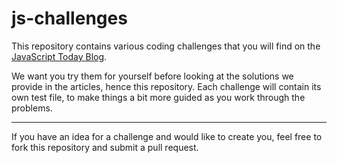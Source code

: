 # js-challenges

This repository contains various coding challenges that you will find on the [JavaScript Today Blog](https://blog.javascripttoday.com). 

We want you try them for yourself before looking at the solutions we provide in the articles, hence this repository. Each challenge will contain its own test file, to make things a bit more guided as you work through the problems.

*** 

If you have an idea for a challenge and would like to create you, feel free to fork this repository and submit a pull request. 